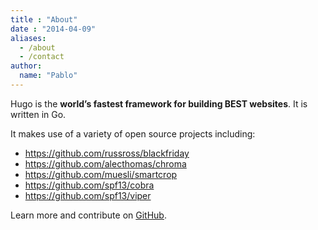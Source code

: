 ```yaml
---
title : "About"
date : "2014-04-09"
aliases:
  - /about
  - /contact
author:
  name: "Pablo"
---
```


Hugo is the **world’s fastest framework for building BEST websites**. It is written in Go.

It makes use of a variety of open source projects including:

* https://github.com/russross/blackfriday
* https://github.com/alecthomas/chroma
* https://github.com/muesli/smartcrop
* https://github.com/spf13/cobra
* https://github.com/spf13/viper

Learn more and contribute on [GitHub](https://github.com/gohugoio).
